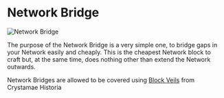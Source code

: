 # Network Bridge

![Network Bridge](../../.gitbook/assets/networks/tile\_network\_bridge.png)

The purpose of the Network Bridge is a very simple one, to bridge gaps in your Network easily and cheaply. This is the cheapest Network block to craft but, at the same time, does nothing other than extend the Network outwards.

Network Bridges are allowed to be covered using [Block Veils](../../crystamae-historia/tools/block-veil.md) from Crystamae Historia

